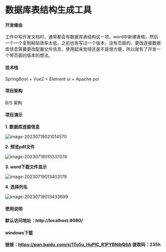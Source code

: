 # 数据库表结构生成工具

#### 开发缘由

工作中写开发文档时，通常都会有数据库表结构这一项，word中新建表格，然后一个一个复制粘贴效率太低，之前也有写过一个版本，没有页面的，更改连接数据库信息需要更改配置文件信息，使用起来觉得还是不是很方便，所以就有了开发一个带页面的版本的想法。

#### 技术栈

SpringBoot + Vue2 + Element ui + Apache poi


#### 项目架构

B/S 架构



#### 项目演示

**1. 数据库连接信息**

![image-20230719021014570](https://gitee.com/geqian618/resource/raw/master/images/connection.jpg)



**2. 预览pdf文件**

![image-20230719013337074](https://gitee.com/geqian618/resource/raw/master/images/preview.jpg)



**3. word下载文件显示**

![image-20230719013403179](https://gitee.com/geqian618/resource/raw/master/images/download.jpg)



**4. 选择列名**

![image-20230719013433699](https://gitee.com/geqian618/resource/raw/master/images/select.jpg)




#### 使用说明

**默认访问地址：http://localhost:8080/**



#### windows下载
**链接：https://pan.baidu.com/s/1To5u_HuPIC_R1PYBNibQ6A 提取码：235h**

